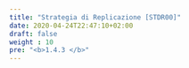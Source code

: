 ```yaml
---
title: "Strategia di Replicazione [STDR00]"
date: 2020-04-24T22:47:10+02:00
draft: false
weight : 10
pre: "<b>1.4.3 </b>"
---
```

